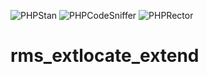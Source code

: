 ![PHPStan](https://github.com/rmsstuttgart/rms_extlocate_extend/actions/workflows/phpstan.yml/badge.svg)
![PHPCodeSniffer](https://github.com/rmsstuttgart/rms_extlocate_extend/actions/workflows/phpcs.yml/badge.svg)
![PHPRector](https://github.com/rmsstuttgart/rms_extlocate_extend/actions/workflows/rector.yml/badge.svg)

# rms_extlocate_extend
